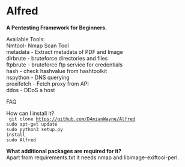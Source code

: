 # Alfred
<strong>A Pentesting Framework for Beginners.</strong>

Available Tools:<br />
Nmtool- Nmap Scan Tool<br />
metadata - Extract metadata of PDF and Image<br />
dirbrute - bruteforce directories and files<br />
ftpbrute - bruteforce ftp service for credentials<br />
hash - check hashvalue from hashtoolkit<br />
nspython - DNS querying<br />
proxifetch - Fetch proxy from API<br />
ddos - DDoS a host<br />

FAQ

How can I install it?<br />
<code> git clone https://github.com/D4mianWayne/Alfred</code><br />
  <code>sudo apt-get update</code><br />
  <code>sudo python3 setup.py install</code><br />
  <code>sudo Alfred</code>
 
 <strong>What additional packages are required for it?</strong><br />
 Apart from requirements.txt it needs nmap and libimage-exiftool-perl.
 
 
